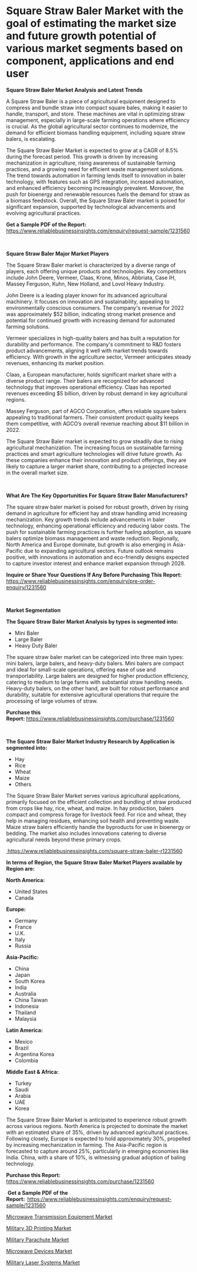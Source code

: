 <p><h1>Square Straw Baler Market with the goal of estimating the market size and future growth potential of various market segments based on component, applications and end user</h1></p><p><strong>Square Straw Baler Market Analysis and Latest Trends</strong></p>
<p><p>A Square Straw Baler is a piece of agricultural equipment designed to compress and bundle straw into compact square bales, making it easier to handle, transport, and store. These machines are vital in optimizing straw management, especially in large-scale farming operations where efficiency is crucial. As the global agricultural sector continues to modernize, the demand for efficient biomass handling equipment, including square straw balers, is escalating.</p><p>The Square Straw Baler Market is expected to grow at a CAGR of 8.5% during the forecast period. This growth is driven by increasing mechanization in agriculture, rising awareness of sustainable farming practices, and a growing need for efficient waste management solutions. The trend towards automation in farming lends itself to innovation in baler technology, with features such as GPS integration, increased automation, and enhanced efficiency becoming increasingly prevalent. Moreover, the push for bioenergy and renewable resources fuels the demand for straw as a biomass feedstock. Overall, the Square Straw Baler market is poised for significant expansion, supported by technological advancements and evolving agricultural practices.</p></p>
<p><strong>Get a Sample PDF of the Report:&nbsp;</strong> <a href="https://www.reliablebusinessinsights.com/enquiry/request-sample/1231560?utm_campaign=118&utm_medium=2&utm_source=Github&utm_content=ia&utm_term=23022025&utm_id=square-straw-baler">https://www.reliablebusinessinsights.com/enquiry/request-sample/1231560</a></p>
<p>&nbsp;</p>
<p><strong>Square Straw Baler Major Market Players</strong></p>
<p><p>The Square Straw Baler market is characterized by a diverse range of players, each offering unique products and technologies. Key competitors include John Deere, Vermeer, Claas, Krone, Minos, Abbriata, Case IH, Massey Ferguson, Kuhn, New Holland, and Lovol Heavy Industry.</p><p>John Deere is a leading player known for its advanced agricultural machinery. It focuses on innovation and sustainability, appealing to environmentally conscious consumers. The company's revenue for 2022 was approximately $52 billion, indicating strong market presence and potential for continued growth with increasing demand for automated farming solutions.</p><p>Vermeer specializes in high-quality balers and has built a reputation for durability and performance. The company's commitment to R&D fosters product advancements, aligning it well with market trends towards efficiency. With growth in the agriculture sector, Vermeer anticipates steady revenues, enhancing its market position.</p><p>Claas, a European manufacturer, holds significant market share with a diverse product range. Their balers are recognized for advanced technology that improves operational efficiency. Claas has reported revenues exceeding $5 billion, driven by robust demand in key agricultural regions.</p><p>Massey Ferguson, part of AGCO Corporation, offers reliable square balers appealing to traditional farmers. Their consistent product quality keeps them competitive, with AGCO’s overall revenue reaching about $11 billion in 2022.</p><p>The Square Straw Baler market is expected to grow steadily due to rising agricultural mechanization. The increasing focus on sustainable farming practices and smart agriculture technologies will drive future growth. As these companies enhance their innovation and product offerings, they are likely to capture a larger market share, contributing to a projected increase in the overall market size.</p></p>
<p>&nbsp;</p>
<p><strong>What Are The Key Opportunities For Square Straw Baler Manufacturers?</strong></p>
<p><p>The square straw baler market is poised for robust growth, driven by rising demand in agriculture for efficient hay and straw handling amid increasing mechanization. Key growth trends include advancements in baler technology, enhancing operational efficiency and reducing labor costs. The push for sustainable farming practices is further fueling adoption, as square balers optimize biomass management and waste reduction. Regionally, North America and Europe dominate, but growth is also emerging in Asia-Pacific due to expanding agricultural sectors. Future outlook remains positive, with innovations in automation and eco-friendly designs expected to capture investor interest and enhance market expansion through 2028.</p></p>
<p><strong>Inquire or Share Your Questions If Any Before Purchasing This Report:</strong> <a href="https://www.reliablebusinessinsights.com/enquiry/pre-order-enquiry/1231560?utm_campaign=118&utm_medium=2&utm_source=Github&utm_content=ia&utm_term=23022025&utm_id=square-straw-baler">https://www.reliablebusinessinsights.com/enquiry/pre-order-enquiry/1231560</a></p>
<p>&nbsp;</p>
<p><strong>Market Segmentation</strong></p>
<p><strong>The Square Straw Baler Market Analysis by types is segmented into:</strong></p>
<p><ul><li>Mini Baler</li><li>Large Baler</li><li>Heavy Duty Baler</li></ul></p>
<p><p>The square straw baler market can be categorized into three main types: mini balers, large balers, and heavy-duty balers. Mini balers are compact and ideal for small-scale operations, offering ease of use and transportability. Large balers are designed for higher production efficiency, catering to medium to large farms with substantial straw handling needs. Heavy-duty balers, on the other hand, are built for robust performance and durability, suitable for extensive agricultural operations that require the processing of large volumes of straw.</p></p>
<p><strong>Purchase this Report:&nbsp;</strong><a href="https://www.reliablebusinessinsights.com/purchase/1231560?utm_campaign=118&utm_medium=2&utm_source=Github&utm_content=ia&utm_term=23022025&utm_id=square-straw-baler">https://www.reliablebusinessinsights.com/purchase/1231560</a></p>
<p>&nbsp;</p>
<p><strong>The Square Straw Baler Market Industry Research by Application is segmented into:</strong></p>
<p><ul><li>Hay</li><li>Rice</li><li>Wheat</li><li>Maize</li><li>Others</li></ul></p>
<p><p>The Square Straw Baler Market serves various agricultural applications, primarily focused on the efficient collection and bundling of straw produced from crops like hay, rice, wheat, and maize. In hay production, balers compact and compress forage for livestock feed. For rice and wheat, they help in managing residues, enhancing soil health and preventing waste. Maize straw balers efficiently handle the byproducts for use in bioenergy or bedding. The market also includes innovations catering to diverse agricultural needs beyond these primary crops.</p></p>
<p><a href="https://www.reliablebusinessinsights.com/square-straw-baler-r1231560?utm_campaign=118&utm_medium=2&utm_source=Github&utm_content=ia&utm_term=23022025&utm_id=square-straw-baler">&nbsp;https://www.reliablebusinessinsights.com/square-straw-baler-r1231560</a></p>
<p><strong>In terms of Region, the Square Straw Baler Market Players available by Region are:</strong></p>
<p>
    <p> <strong> North America: </strong>
        <ul>
            <li>United States</li>
            <li>Canada</li>
        </ul>
        </p> 
    <p> <strong> Europe: </strong>
        <ul>
            <li>Germany</li>
            <li>France</li>
            <li>U.K.</li>
            <li>Italy</li>
            <li>Russia</li>
        </ul>
        </p> 
    <p> <strong> Asia-Pacific: </strong>
        <ul>
            <li>China</li>
            <li>Japan</li>
            <li>South Korea</li>
            <li>India</li>
            <li>Australia</li>
            <li>China Taiwan</li>
            <li>Indonesia</li>
            <li>Thailand</li>
            <li>Malaysia</li>
        </ul>
        </p> 
    <p> <strong> Latin America: </strong>
        <ul>
            <li>Mexico</li>
            <li>Brazil</li>
            <li>Argentina Korea</li>
            <li>Colombia</li>
        </ul>
        </p> 
    <p> <strong> Middle East & Africa: </strong>
        <ul>
            <li>Turkey</li>
            <li>Saudi</li>
            <li>Arabia</li>
            <li>UAE</li>
            <li>Korea</li>
        </ul>
    </p>
    </p>
<p><p>The Square Straw Baler Market is anticipated to experience robust growth across various regions. North America is projected to dominate the market with an estimated share of 35%, driven by advanced agricultural practices. Following closely, Europe is expected to hold approximately 30%, propelled by increasing mechanization in farming. The Asia-Pacific region is forecasted to capture around 25%, particularly in emerging economies like India. China, with a share of 10%, is witnessing gradual adoption of baling technology.</p></p>
<p><strong>Purchase this Report: </strong><a href="https://www.reliablebusinessinsights.com/purchase/1231560?utm_campaign=118&utm_medium=2&utm_source=Github&utm_content=ia&utm_term=23022025&utm_id=square-straw-baler">https://www.reliablebusinessinsights.com/purchase/1231560</a></p>
<p>&nbsp;<strong>Get a Sample PDF of the Report:&nbsp;&nbsp;</strong><a href="https://www.reliablebusinessinsights.com/enquiry/request-sample/1231560?utm_campaign=118&utm_medium=2&utm_source=Github&utm_content=ia&utm_term=23022025&utm_id=square-straw-baler">https://www.reliablebusinessinsights.com/enquiry/request-sample/1231560</a></p>
<p><strong></strong></p>
<p><p><a href="https://github.com/tanckfelli84/Market-Research-Report-List-1/blob/main/microwave-transmission-equipment-market.md?utm_campaign=118&utm_medium=2&utm_source=Github&utm_content=ia&utm_term=23022025&utm_id=square-straw-baler">Microwave Transmission Equipment Market</a></p><p><a href="https://github.com/leijavaagexo/Market-Research-Report-List-1/blob/main/military-3d-printing-market.md?utm_campaign=118&utm_medium=2&utm_source=Github&utm_content=ia&utm_term=23022025&utm_id=square-straw-baler">Military 3D Printing Market</a></p><p><a href="https://github.com/karnaslagha/Market-Research-Report-List-1/blob/main/military-parachute-market.md?utm_campaign=118&utm_medium=2&utm_source=Github&utm_content=ia&utm_term=23022025&utm_id=square-straw-baler">Military Parachute Market</a></p><p><a href="https://github.com/wakerizaak8g/Market-Research-Report-List-1/blob/main/microwave-devices-market.md?utm_campaign=118&utm_medium=2&utm_source=Github&utm_content=ia&utm_term=23022025&utm_id=square-straw-baler">Microwave Devices Market</a></p><p><a href="https://github.com/mandyhunttrb/Market-Research-Report-List-1/blob/main/military-laser-systems-market.md?utm_campaign=118&utm_medium=2&utm_source=Github&utm_content=ia&utm_term=23022025&utm_id=square-straw-baler">Military Laser Systems Market</a></p></p>